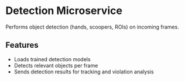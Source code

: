 # Detection Microservice

Performs object detection (hands, scoopers, ROIs) on incoming frames.

## Features
- Loads trained detection models
- Detects relevant objects per frame
- Sends detection results for tracking and violation analysis
